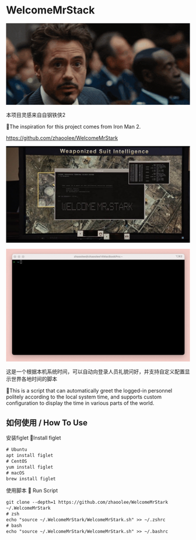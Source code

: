 # WelcomeMrStack

![](./WelcomeMrStark/WELCOMEMRSTARK.gif)

本项目灵感来自自钢铁侠2

🌈The inspiration for this project comes from Iron Man 2.

https://github.com/zhaoolee/WelcomeMrStark

![WelcomeMrStack-orign](./WelcomeMrStark/origin.jpg)

![](./WelcomeMrStark/MrStark-001.gif)

这是一个根据本机系统时间，可以自动向登录人员礼貌问好，并支持自定义配置显示世界各地时间的脚本

🌈This is a script that can automatically greet the logged-in personnel politely according to the local system time, and supports custom configuration to display the time in various parts of the world.


## 如何使用 / How To Use


安装figlet
🌈Install figlet

```
# Ubuntu
apt install figlet
# CentOS
yum install figlet
# macOS
brew install figlet
```


使用脚本
🌈 Run Script

```
git clone --depth=1 https://github.com/zhaoolee/WelcomeMrStark  ~/.WelcomeMrStark
# zsh
echo "source ~/.WelcomeMrStark/WelcomeMrStark.sh" >> ~/.zshrc
# bash
echo "source ~/.WelcomeMrStark/WelcomeMrStark.sh" >> ~/.bashrc
```

